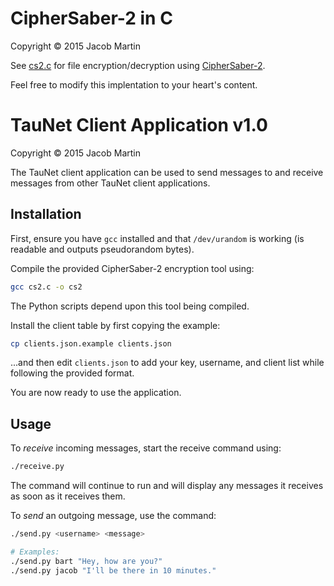 CipherSaber-2 in C
==================
Copyright &copy; 2015 Jacob Martin

See [cs2.c](https://github.com/JVMartin/CipherSaber-2/blob/master/cs2.c) for file encryption/decryption using [CipherSaber-2](http://ciphersaber.gurus.org/).

Feel free to modify this implentation to your heart's content.  

TauNet Client Application v1.0
==============================
Copyright &copy; 2015 Jacob Martin

The TauNet client application can be used to send messages to and receive messages
from other TauNet client applications.

Installation
------------
First, ensure you have `gcc` installed and that `/dev/urandom` is working (is
readable and outputs pseudorandom bytes).

Compile the provided CipherSaber-2 encryption tool using:
```bash
gcc cs2.c -o cs2
```

The Python scripts depend upon this tool being compiled.

Install the client table by first copying the example:
```bash
cp clients.json.example clients.json
```

...and then edit `clients.json` to add your key, username, and client list while
following the provided format.

You are now ready to use the application.

Usage
-----
To *receive* incoming messages, start the receive command using:
```bash
./receive.py
```

The command will continue to run and will display any messages it receives
as soon as it receives them.

To *send* an outgoing message, use the command:
```bash
./send.py <username> <message>

# Examples:
./send.py bart "Hey, how are you?"
./send.py jacob "I'll be there in 10 minutes."
```
